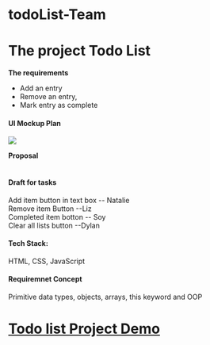 # todoList-Team

<h1>The project Todo List </h1>

<strong>The requirements </strong>
<ul>
 <li>Add an entry </li>
  <li>Remove an entry, </li>
  <li>Mark entry as complete</li>
</ul>




<h4>UI Mockup Plan </h4>

<img src="https://github.com/rkdudkey/todoList-Team/blob/main/UI%20page.JPG">


<strong>Proposal </strong> </br></br>
<h4>Draft for tasks </h4>
Add item button in text box -- Natalie </br>
Remove item Button --Liz </br>
Completed item botton -- Soy </br>
Clear all lists button --Dylan </br>
 

<h4>Tech Stack:</h4>

HTML, CSS, JavaScript

<h4> Requiremnet Concept </h4>

Primitive data types, objects, arrays, this keyword and OOP

<h1><a href="https://rkdudkey.github.io/todoList-Team/">Todo list Project Demo</a></h1>

